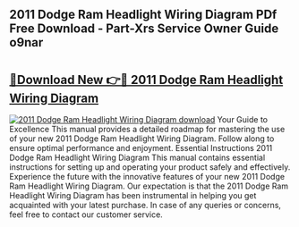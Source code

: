 ## 2011 Dodge Ram Headlight Wiring Diagram PDf Free Download - Part-Xrs Service Owner Guide o9nar

# <h2><a href="http://dfpyj9.blite.top/?on=2011+Dodge+Ram+Headlight+Wiring+Diagram">🔗Download New 👉🔴 2011 Dodge Ram Headlight Wiring Diagram</a></h2>

[![2011 Dodge Ram Headlight Wiring Diagram download](https://i.imgur.com/lujVjoI.png)](http://dfpyj9.blite.top/?on=2011+Dodge+Ram+Headlight+Wiring+Diagram)
Your Guide to Excellence This manual provides a detailed roadmap for mastering the use of your new 2011 Dodge Ram Headlight Wiring Diagram. Follow along to ensure optimal performance and enjoyment. Essential Instructions 2011 Dodge Ram Headlight Wiring Diagram This manual contains essential instructions for setting up and operating your product safely and effectively. Experience the future with the innovative features of your new 2011 Dodge Ram Headlight Wiring Diagram. Our expectation is that the 2011 Dodge Ram Headlight Wiring Diagram has been instrumental in helping you get acquainted with your latest purchase. In case of any queries or concerns, feel free to contact our customer service.
